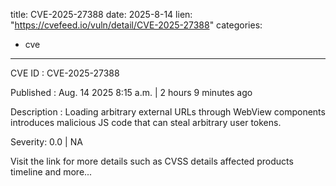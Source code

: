  
title: CVE-2025-27388
date: 2025-8-14
lien: "https://cvefeed.io/vuln/detail/CVE-2025-27388"
categories:
  - cve
---

CVE ID : CVE-2025-27388

Published :  Aug. 14
2025
8:15 a.m. | 2 hours
9 minutes ago

Description : Loading arbitrary external URLs through WebView components introduces malicious JS code that can steal arbitrary user tokens.

Severity: 0.0 | NA

Visit the link for more details
such as CVSS details
affected products
timeline
and more...
